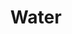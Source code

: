 ---
title: 'Water'
slug: 'water'
thumbnail: '/assets/images/gallery/'
published: true
categories: [gallery]
content: 'View critical watershed information, understand type and severity of threats such as forest changes to watershed health, and screen for cost-effective, sustainable solutions.'
href_text: 'Coming soon'
href_class: 'btn soon'
source: 'World Resources Institute and Aqueduct'
filters: 'data, global-forest-watch, maps'
---